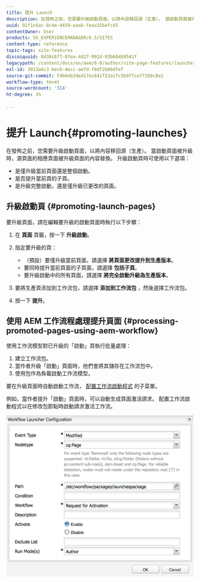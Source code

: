 ```yaml
---
title: 提升 Launch
description: 在發佈之前，您需要升級啟動頁面，以將內容移回源（生產）。 當啟動頁面被升級時，源頁面的相應頁面被升級頁面的內容替換。
uuid: 91f1c6ac-8c4e-4459-aaab-feaa32befc45
contentOwner: User
products: SG_EXPERIENCEMANAGER/6.5/SITES
content-type: reference
topic-tags: site-features
discoiquuid: 8d38c6f7-8fea-4d27-992d-03b604b9541f
legacypath: /content/docs/en/aem/6-0/author/site-page-features/launches
exl-id: 3013adc3-bec6-4ecc-aefd-f8df2b86dfef
source-git-commit: f4b6eb2ded17ec641f23a1fc3b977ce77169c8a1
workflow-type: tm+mt
source-wordcount: '314'
ht-degree: 3%

---
```


# 提升 Launch{#promoting-launches}

在發佈之前，您需要升級啟動頁面，以將內容移回源（生產）。 當啟動頁面被升級時，源頁面的相應頁面被升級頁面的內容替換。 升級啟動頁時可使用以下選項：

* 是僅升級當前頁面還是整個啟動。
* 是否提升當前頁的子頁。
* 是升級完整啟動，還是僅升級已更改的頁面。

## 升級啟動頁 {#promoting-launch-pages}

要升級頁面，請在編輯要升級的啟動頁面時執行以下步驟：

1. 在 **頁面** 頁籤，按一下 **升級啟動**。
1. 指定要升級的頁：

   * （預設）要僅升級當前頁面，請選擇 **將頁面更改提升到生產版本**。
   * 要同時提升當前頁面的子頁面，請選擇 **包括子頁**。
   * 要升級啟動中的所有頁面，請選擇 **將完全啟動升級為生產版本**。

1. 要將生產頁添加到工作流包，請選擇 **添加到工作流包** ，然後選擇工作流包。
1. 按一下 **提升**。

## 使用 AEM 工作流程處理提升頁面 {#processing-promoted-pages-using-aem-workflow}

使用工作流模型對已升級的「啟動」頁執行批量處理：

1. 建立工作流包。
1. 當作者升級「啟動」頁面時，他們會將其儲存在工作流包中。
1. 使用包作為負載啟動工作流模型。

要在升級頁面時自動啟動工作流， [配置工作流啟動程式](/help/sites-administering/workflows-starting.md#workflows-launchers) 的子菜單。

例如，當作者提升「啟動」頁面時，可以自動生成頁面激活請求。 配置工作流啟動程式以在修改包節點時啟動請求激活工作流。

![chlimage_1-136](assets/chlimage_1-136.png)
